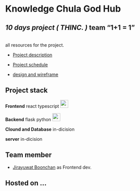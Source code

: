# Knowledge Chula God Hub 
## *10 days project ( THINC. )* team <q>1+1 = 1</q>

<br>
all resources for the project.

- [Project description](https://discord.com/channels/1031518864514752543/1031518865160683573/1031580529994256466)

- [Project schedule](https://discord.com/channels/1031518864514752543/1031518865160683573/1031587967455740056)

- [design and wireframe](https://discord.com/channels/1031518864514752543/1031518865160683573/1031588713609838642)

## Project stack

**Frontend** react typescript <img src="https://upload.wikimedia.org/wikipedia/commons/thumb/a/a7/React-icon.svg/1200px-React-icon.svg.png" width ="25">

**Backend**  flask python <img src="https://miro.medium.com/max/800/1*Q5EUk28Xc3iCDoMSkrd1_w.png" width="25">

**Clound and Database** in-dicision

**server** in-dicision

## Team member

- [Jirayuwat Boonchan](https://github.com/jirayuwat12) as Frontend dev.


## Hosted on ...